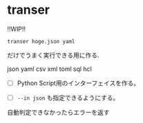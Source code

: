 # transer

!!WIP!!

    transer hoge.json yaml

だけでうまく実行できる用に作る.

json yaml csv xml toml sql hcl

- [ ] Python Script用のインターフェイスを作る。

- [ ]  `--in json` も指定できるようにする。

自動判定できなかったらエラーを返す
